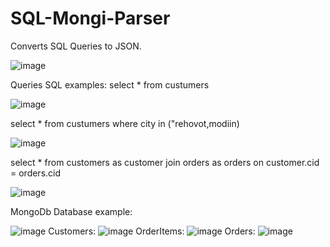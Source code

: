 # SQL-Mongi-Parser
Converts SQL Queries to JSON.

![image](https://user-images.githubusercontent.com/72870423/186673927-dd775a39-ffaf-48df-af1f-a3af119d03b3.png)

Queries SQL examples:
select * from custumers

![image](https://user-images.githubusercontent.com/72870423/186674095-d10e8f41-c67d-472f-bd20-bf4ce3ded45f.png)

select * from custumers where city in ("rehovot,modiin)

![image](https://user-images.githubusercontent.com/72870423/186674996-b085d8f3-847d-4d37-b74e-b3f764de8ea1.png)

select * from customers as customer join orders as orders on customer.cid = orders.cid

![image](https://user-images.githubusercontent.com/72870423/186675693-f4842dd5-8179-4a88-997e-c2e036a27719.png)

MongoDb Database example:

![image](https://user-images.githubusercontent.com/72870423/186676676-26ceffa0-e1d3-457b-91d4-3f839885091c.png)
Customers:
![image](https://user-images.githubusercontent.com/72870423/186676098-e94a7b64-8f25-4408-aad5-2265549c0a8d.png)
OrderItems:
![image](https://user-images.githubusercontent.com/72870423/186676213-5206ab6a-d6ff-4341-8448-dee14d98f591.png)
Orders:
![image](https://user-images.githubusercontent.com/72870423/186676170-f2fd7798-120b-4ae3-bb87-ce86d8f0bfa4.png)
